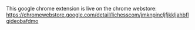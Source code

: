 This google chrome extension is live on the chrome webstore: https://chromewebstore.google.com/detail/lichesscom/jmknpincljfjkkljahbflgideobafdmo
